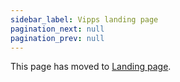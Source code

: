 ```yaml
---
sidebar_label: Vipps landing page
pagination_next: null
pagination_prev: null
---
```


This page has moved to [Landing page](landing-page-faq.md).
